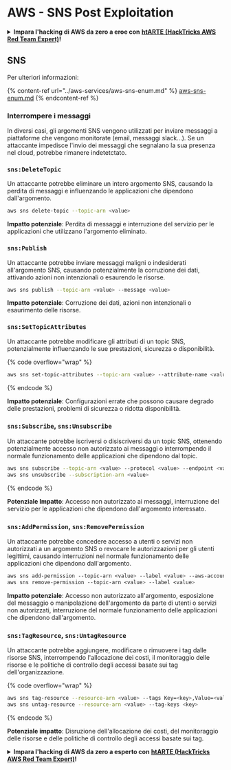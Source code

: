 # AWS - SNS Post Exploitation

<details>

<summary><strong>Impara l'hacking di AWS da zero a eroe con</strong> <a href="https://training.hacktricks.xyz/courses/arte"><strong>htARTE (HackTricks AWS Red Team Expert)</strong></a><strong>!</strong></summary>

Altri modi per supportare HackTricks:

* Se vuoi vedere la tua **azienda pubblicizzata su HackTricks** o **scaricare HackTricks in PDF** Controlla i [**PIANI DI ABBONAMENTO**](https://github.com/sponsors/carlospolop)!
* Ottieni il [**merchandising ufficiale di PEASS & HackTricks**](https://peass.creator-spring.com)
* Scopri [**The PEASS Family**](https://opensea.io/collection/the-peass-family), la nostra collezione di esclusive [**NFT**](https://opensea.io/collection/the-peass-family)
* **Unisciti al** 💬 [**gruppo Discord**](https://discord.gg/hRep4RUj7f) o al [**gruppo Telegram**](https://t.me/peass) o **seguici** su **Twitter** 🐦 [**@hacktricks_live**](https://twitter.com/hacktricks_live)**.**
* **Condividi i tuoi trucchi di hacking inviando PR a** [**HackTricks**](https://github.com/carlospolop/hacktricks) e [**HackTricks Cloud**](https://github.com/carlospolop/hacktricks-cloud) github repos.

</details>

## SNS

Per ulteriori informazioni:

{% content-ref url="../aws-services/aws-sns-enum.md" %}
[aws-sns-enum.md](../aws-services/aws-sns-enum.md)
{% endcontent-ref %}

### Interrompere i messaggi

In diversi casi, gli argomenti SNS vengono utilizzati per inviare messaggi a piattaforme che vengono monitorate (email, messaggi slack...). Se un attaccante impedisce l'invio dei messaggi che segnalano la sua presenza nel cloud, potrebbe rimanere indetetctato.

### `sns:DeleteTopic`

Un attaccante potrebbe eliminare un intero argomento SNS, causando la perdita di messaggi e influenzando le applicazioni che dipendono dall'argomento.
```bash
aws sns delete-topic --topic-arn <value>
```
**Impatto potenziale**: Perdita di messaggi e interruzione del servizio per le applicazioni che utilizzano l'argomento eliminato.

### `sns:Publish`

Un attaccante potrebbe inviare messaggi maligni o indesiderati all'argomento SNS, causando potenzialmente la corruzione dei dati, attivando azioni non intenzionali o esaurendo le risorse.
```bash
aws sns publish --topic-arn <value> --message <value>
```
**Impatto potenziale**: Corruzione dei dati, azioni non intenzionali o esaurimento delle risorse.

### `sns:SetTopicAttributes`

Un attaccante potrebbe modificare gli attributi di un topic SNS, potenzialmente influenzando le sue prestazioni, sicurezza o disponibilità.

{% code overflow="wrap" %}
```bash
aws sns set-topic-attributes --topic-arn <value> --attribute-name <value> --attribute-value <value>
```
{% endcode %}

**Impatto potenziale**: Configurazioni errate che possono causare degrado delle prestazioni, problemi di sicurezza o ridotta disponibilità.

### `sns:Subscribe`, `sns:Unsubscribe`

Un attaccante potrebbe iscriversi o disiscriversi da un topic SNS, ottenendo potenzialmente accesso non autorizzato ai messaggi o interrompendo il normale funzionamento delle applicazioni che dipendono dal topic.
```bash
aws sns subscribe --topic-arn <value> --protocol <value> --endpoint <value>
aws sns unsubscribe --subscription-arn <value>
```
{% endcode %}

**Potenziale Impatto**: Accesso non autorizzato ai messaggi, interruzione del servizio per le applicazioni che dipendono dall'argomento interessato.

### `sns:AddPermission`, `sns:RemovePermission`

Un attaccante potrebbe concedere accesso a utenti o servizi non autorizzati a un argomento SNS o revocare le autorizzazioni per gli utenti legittimi, causando interruzioni nel normale funzionamento delle applicazioni che dipendono dall'argomento.
```css
aws sns add-permission --topic-arn <value> --label <value> --aws-account-id <value> --action-name <value>
aws sns remove-permission --topic-arn <value> --label <value>
```
**Impatto potenziale**: Accesso non autorizzato all'argomento, esposizione del messaggio o manipolazione dell'argomento da parte di utenti o servizi non autorizzati, interruzione del normale funzionamento delle applicazioni che dipendono dall'argomento.

### `sns:TagResource`, `sns:UntagResource`

Un attaccante potrebbe aggiungere, modificare o rimuovere i tag dalle risorse SNS, interrompendo l'allocazione dei costi, il monitoraggio delle risorse e le politiche di controllo degli accessi basate sui tag dell'organizzazione.

{% code overflow="wrap" %}
```bash
aws sns tag-resource --resource-arn <value> --tags Key=<key>,Value=<value>
aws sns untag-resource --resource-arn <value> --tag-keys <key>
```
{% endcode %}

**Potenziale impatto**: Disruzione dell'allocazione dei costi, del monitoraggio delle risorse e delle politiche di controllo degli accessi basate sui tag.

<details>

<summary><strong>Impara l'hacking di AWS da zero a esperto con</strong> <a href="https://training.hacktricks.xyz/courses/arte"><strong>htARTE (HackTricks AWS Red Team Expert)</strong></a><strong>!</strong></summary>

Altri modi per supportare HackTricks:

* Se vuoi vedere la tua **azienda pubblicizzata su HackTricks** o **scaricare HackTricks in PDF**, controlla i [**PIANI DI ABBONAMENTO**](https://github.com/sponsors/carlospolop)!
* Ottieni il [**merchandising ufficiale di PEASS & HackTricks**](https://peass.creator-spring.com)
* Scopri [**The PEASS Family**](https://opensea.io/collection/the-peass-family), la nostra collezione di [**NFT**](https://opensea.io/collection/the-peass-family) esclusivi
* **Unisciti al** 💬 [**gruppo Discord**](https://discord.gg/hRep4RUj7f) o al [**gruppo Telegram**](https://t.me/peass) o **seguici** su **Twitter** 🐦 [**@hacktricks_live**](https://twitter.com/hacktricks_live)**.**
* **Condividi i tuoi trucchi di hacking inviando PR ai repository di** [**HackTricks**](https://github.com/carlospolop/hacktricks) e [**HackTricks Cloud**](https://github.com/carlospolop/hacktricks-cloud) github.

</details>
